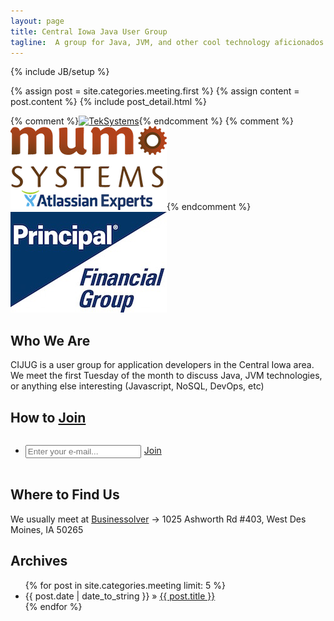 ```yaml
---
layout: page
title: Central Iowa Java User Group
tagline:  A group for Java, JVM, and other cool technology aficionados
---
```

{% include JB/setup %}

<div class="blog-index">  
  {% assign post = site.categories.meeting.first %}
  {% assign content = post.content %}
  {% include post_detail.html %}
</div>

{% comment %}<a href="http://www.teksystems.com/locations/united-states/iowa/des-moines"><img src="http://www.teksystems.com/~/media/teksystems_com/images/utility_images/teksystems-logo.ashx?h=65&la=en&w=245" alt="TekSystems"></a>{% endcomment %}
{% comment %}<a href="http://www.mumosystems.com/careers/"><img style="box-shadow: none" src="/assets/mumo-dsmhack-large.png" alt="Mumo Systems"></a>{% endcomment %}
<a href="https://secure05.principal.com/hr/recruiting/ext/searchJobs.faces"><img style="box-shadow: none" src="/assets/Principal-Financial-Logo.jpg" alt="Principal Financial"></a>

## Who We Are

CIJUG is a user group for application developers in the Central Iowa area. We meet the first Tuesday of the month to discuss Java, JVM technologies, or 
anything else interesting (Javascript, NoSQL, DevOps, etc)


## How to [Join](https://groups.google.com/forum/?fromgroups#!forum/central-iowa-java-users-group)

<div style="display: inline-block">
	<form action="http://groups.google.com/group/Central-Iowa-Java-Users-Group/boxsubscribe">	  
	  <ul class="tag_box inline" style="float:right;">
		<li>
			<input type="text" name="email" placeholder="Enter your e-mail..." style="float:left; margin-right:5px"/>
			<a href="#" onclick="document.forms[0].submit();">Join</a>
		</li>
	  </ul>     
	</form>
</div>

## Where to Find Us

We usually meet at [Businessolver](https://www.google.com/maps/place/Businessolver+Inc/@41.5851253,-93.7179891,17z/data=!3m1!4b1!4m2!3m1!1s0x0:0xc9221c27d26bc690)
-> 1025 Ashworth Rd #403, West Des Moines, IA 50265


## Archives

<ul class="posts">
  {% for post in site.categories.meeting limit: 5 %}
    <li><span>{{ post.date | date_to_string }}</span> &raquo; <a href="{{ BASE_PATH }}{{ post.url }}">{{ post.title }}</a></li>
  {% endfor %}
</ul>
